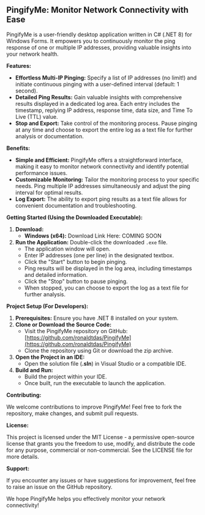 ## PingifyMe: Monitor Network Connectivity with Ease

PingifyMe is a user-friendly desktop application written in C# (.NET 8) for Windows Forms. It empowers you to continuously monitor the ping response of one or multiple IP addresses, providing valuable insights into your network health.

**Features:**

* **Effortless Multi-IP Pinging:** Specify a list of IP addresses (no limit!) and initiate continuous pinging with a user-defined interval (default: 1 second).
* **Detailed Ping Results:** Gain valuable insights with comprehensive results displayed in a dedicated log area. Each entry includes the timestamp, replying IP address, response time, data size, and Time To Live (TTL) value.
* **Stop and Export:** Take control of the monitoring process. Pause pinging at any time and choose to export the entire log as a text file for further analysis or documentation.

**Benefits:**

* **Simple and Efficient:** PingifyMe offers a straightforward interface, making it easy to monitor network connectivity and identify potential performance issues.
* **Customizable Monitoring:** Tailor the monitoring process to your specific needs. Ping multiple IP addresses simultaneously and adjust the ping interval for optimal results.
* **Log Export:** The ability to export ping results as a text file allows for convenient documentation and troubleshooting.

**Getting Started (Using the Downloaded Executable):**

1. **Download:**
    * **Windows (x64):** Download Link Here: COMING SOON
2. **Run the Application:** Double-click the downloaded `.exe` file.
    * The application window will open.
    * Enter IP addresses (one per line) in the designated textbox.
    * Click the "Start" button to begin pinging.
    * Ping results will be displayed in the log area, including timestamps and detailed information.
    * Click the "Stop" button to pause pinging.
    * When stopped, you can choose to export the log as a text file for further analysis.

**Project Setup (For Developers):**

1. **Prerequisites:** Ensure you have .NET 8 installed on your system.
2. **Clone or Download the Source Code:**
    * Visit the PingifyMe repository on GitHub: [https://github.com/ronaldtdas/PingifyMe](https://github.com/ronaldtdas/PingifyMe)
    * Clone the repository using Git or download the zip archive.
3. **Open the Project in an IDE:**
    * Open the solution file (**.sln**) in Visual Studio or a compatible IDE.
4. **Build and Run:**
    * Build the project within your IDE.
    * Once built, run the executable to launch the application.

**Contributing:**

We welcome contributions to improve PingifyMe! Feel free to fork the repository, make changes, and submit pull requests.

**License:**

This project is licensed under the MIT License - a permissive open-source license that grants you the freedom to use, modify, and distribute the code for any purpose, commercial or non-commercial. See the LICENSE file for more details.

**Support:**

If you encounter any issues or have suggestions for improvement, feel free to raise an issue on the GitHub repository.

We hope PingifyMe helps you effectively monitor your network connectivity!
